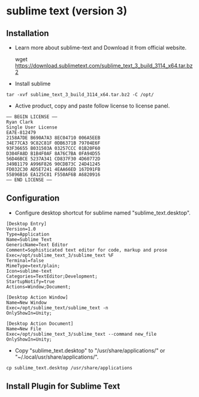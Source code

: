 # sublime text (version 3)


## Installation 

* Learn more about sublime-text and Download it from official website.
  
  wget https://download.sublimetext.com/sublime_text_3_build_3114_x64.tar.bz2

* Install sublime
```
tar -xvf sublime_text_3_build_3114_x64.tar.bz2 -C /opt/
```

* Active product, copy and paste follow license to license panel.
```
—– BEGIN LICENSE —–
Ryan Clark
Single User License
EA7E-812479
2158A7DE B690A7A3 8EC04710 006A5EEB
34E77CA3 9C82C81F 0DB6371B 79704E6F
93F36655 B031503A 03257CCC 01B20F60
D304FA8D B1B4F0AF 8A76C7BA 0FA94D55
56D46BCE 5237A341 CD837F30 4D60772D
349B1179 A996F826 90CDB73C 24D41245
FD032C30 AD5E7241 4EAA66ED 167D91FB
55896B16 EA125C81 F550AF6B A6820916
—— END LICENSE ——
```


## Configuration

* Configure desktop shortcut for sublime named "sublime_text.desktop".
```
[Desktop Entry]
Version=1.0
Type=Application
Name=Sublime Text
GenericName=Text Editor
Comment=Sophisticated text editor for code, markup and prose
Exec=/opt/sublime_text_3/sublime_text %F
Terminal=false
MimeType=text/plain;
Icon=sublime-text
Categories=TextEditor;Development;
StartupNotify=true
Actions=Window;Document;

[Desktop Action Window]
Name=New Window
Exec=/opt/sublime_text/sublime_text -n
OnlyShowIn=Unity;

[Desktop Action Document]
Name=New File
Exec=/opt/sublime_text_3/sublime_text --command new_file
OnlyShowIn=Unity;
```

* Copy "sublime_text.desktop" to "/usr/share/applications/" or "~/.local/usr/share/applications/".
```
cp sublime_text.desktop /usr/share/applications
```

## Install Plugin for Sublime Text